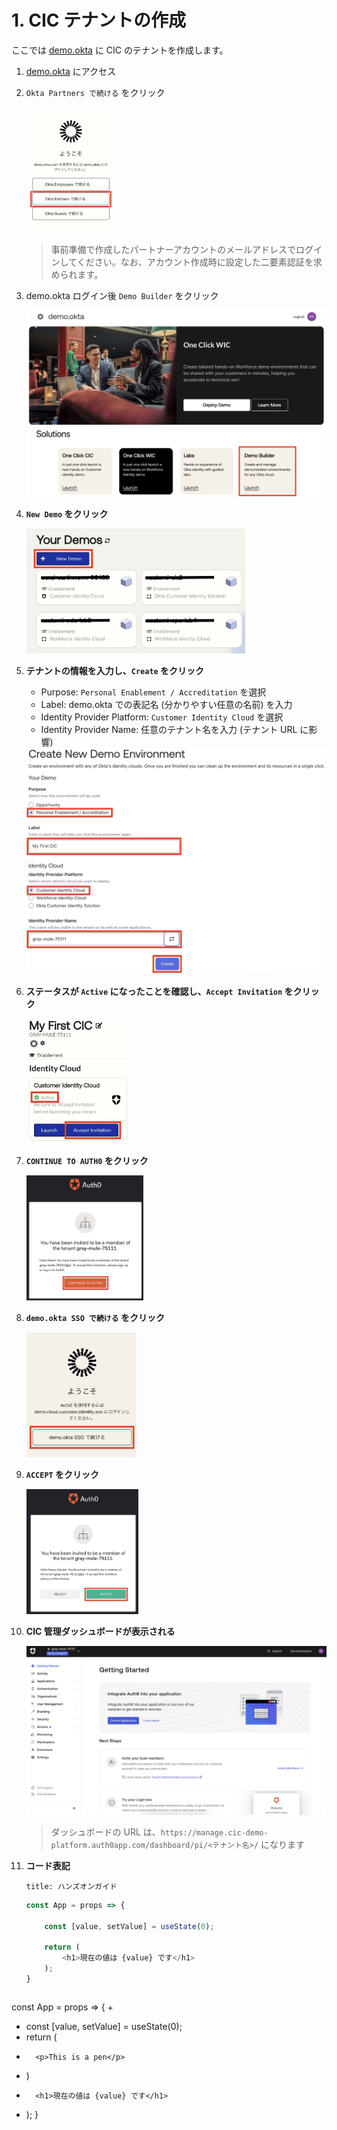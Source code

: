 # 1. CIC テナントの作成

ここでは [demo.okta](https://demo.okta.com) に CIC のテナントを作成します。

1. [demo.okta](https://demo.okta.com) にアクセス

1. `Okta Partners で続ける` をクリック

    <img src="../pics/cic-handson-1-1.jpg?raw=true" style="max-height: 200px;" />

    > 事前準備で作成したパートナーアカウントのメールアドレスでログインしてください。なお、アカウント作成時に設定した二要素認証を求められます。

1. demo.okta ログイン後 `Demo Builder` をクリック

    <img src="../pics/cic-handson-1-2.jpg?raw=true" style="max-height: 400px;" />

1. **`New Demo` をクリック**

    <img src="../pics/cic-handson-1-3.jpg?raw=true" style="max-height: 200px;" />

1. **テナントの情報を入力し、`Create` をクリック**

    * Purpose: `Personal Enablement / Accreditation` を選択
    * Label: demo.okta での表記名 (分かりやすい任意の名前) を入力
    * Identity Provider Platform: `Customer Identity Cloud` を選択
    * Identity Provider Name: 任意のテナント名を入力 (テナント URL に影響)

    <img src="../pics/cic-handson-1-4.jpg?raw=true" style="max-height: 400px;" />

1. **ステータスが `Active` になったことを確認し、`Accept Invitation` をクリック**

    <img src="../pics/cic-handson-1-5.jpg?raw=true" style="max-height: 200px;" />

1. **`CONTINUE TO AUTH0` をクリック**

    <img src="../pics/cic-handson-1-6.jpg?raw=true" style="max-height: 200px;" />

1. **`demo.okta SSO で続ける` をクリック**
   
    <img src="../pics/cic-handson-1-7.jpg?raw=true" style="max-height: 200px;" />

1. **`ACCEPT` をクリック**

    <img src="../pics/cic-handson-1-8.jpg?raw=true" style="max-height: 200px;" />

1. **CIC 管理ダッシュボードが表示される**

    <img src="../pics/cic-handson-1-9.jpg?raw=true" style="max-height: 400px;" />

    > ダッシュボードの URL は、`https://manage.cic-demo-platform.auth0app.com/dashboard/pi/<テナント名>/` になります

1. **コード表記**

    ```
    title: ハンズオンガイド
    ```

    ```javascript
    const App = props => {

        const [value, setValue] = useState(0);

        return (
            <h1>現在の値は {value} です</h1>
        );
    }
    ```

    ```diff
const App = props => {
+
+   const [value, setValue] = useState(0);
+
    return (
-       <p>This is a pen</p>
-   )
+       <h1>現在の値は {value} です</h1>
+   );
}
    ```